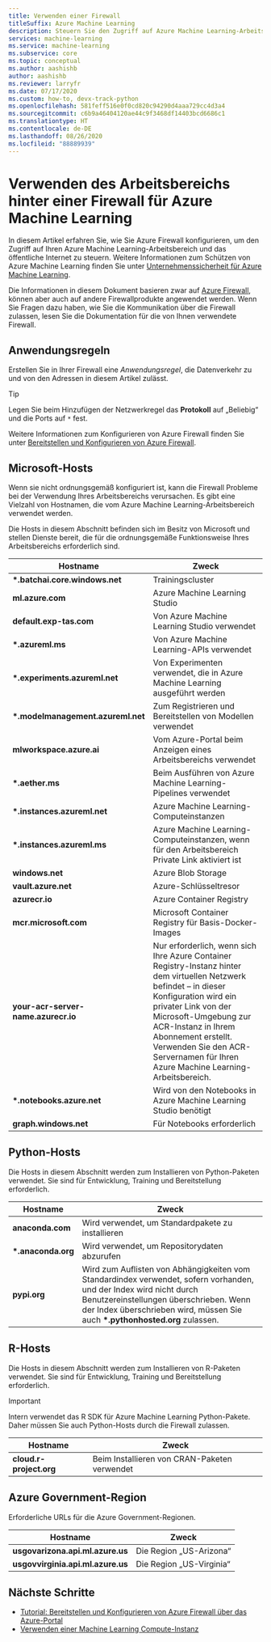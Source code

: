 ```yaml
---
title: Verwenden einer Firewall
titleSuffix: Azure Machine Learning
description: Steuern Sie den Zugriff auf Azure Machine Learning-Arbeitsbereiche mit Azure Firewall. Erfahren Sie mehr über die Hosts, die Sie über die Firewall zulassen müssen, damit Azure Machine Learning ordnungsgemäß funktioniert.
services: machine-learning
ms.service: machine-learning
ms.subservice: core
ms.topic: conceptual
ms.author: aashishb
author: aashishb
ms.reviewer: larryfr
ms.date: 07/17/2020
ms.custom: how-to, devx-track-python
ms.openlocfilehash: 581feff516e0f0cd820c94290d4aaa729cc4d3a4
ms.sourcegitcommit: c6b9a46404120ae44c9f3468df14403bcd6686c1
ms.translationtype: HT
ms.contentlocale: de-DE
ms.lasthandoff: 08/26/2020
ms.locfileid: "88889939"
---
```

# <a name="use-workspace-behind-a-firewall-for-azure-machine-learning"></a>Verwenden des Arbeitsbereichs hinter einer Firewall für Azure Machine Learning

In diesem Artikel erfahren Sie, wie Sie Azure Firewall konfigurieren, um den Zugriff auf Ihren Azure Machine Learning-Arbeitsbereich und das öffentliche Internet zu steuern.   Weitere Informationen zum Schützen von Azure Machine Learning finden Sie unter [Unternehmenssicherheit für Azure Machine Learning](concept-enterprise-security.md).

Die Informationen in diesem Dokument basieren zwar auf [Azure Firewall](../firewall/tutorial-firewall-deploy-portal.md), können aber auch auf andere Firewallprodukte angewendet werden. Wenn Sie Fragen dazu haben, wie Sie die Kommunikation über die Firewall zulassen, lesen Sie die Dokumentation für die von Ihnen verwendete Firewall.

## <a name="application-rules"></a>Anwendungsregeln

Erstellen Sie in Ihrer Firewall eine _Anwendungsregel_, die Datenverkehr zu und von den Adressen in diesem Artikel zulässt.

> [!TIP]
> Legen Sie beim Hinzufügen der Netzwerkregel das __Protokoll__ auf „Beliebig“ und die Ports auf `*` fest.
>
> Weitere Informationen zum Konfigurieren von Azure Firewall finden Sie unter [Bereitstellen und Konfigurieren von Azure Firewall](../firewall/tutorial-firewall-deploy-portal.md#configure-an-application-rule).

## <a name="microsoft-hosts"></a>Microsoft-Hosts

Wenn sie nicht ordnungsgemäß konfiguriert ist, kann die Firewall Probleme bei der Verwendung Ihres Arbeitsbereichs verursachen. Es gibt eine Vielzahl von Hostnamen, die vom Azure Machine Learning-Arbeitsbereich verwendet werden.

Die Hosts in diesem Abschnitt befinden sich im Besitz von Microsoft und stellen Dienste bereit, die für die ordnungsgemäße Funktionsweise Ihres Arbeitsbereichs erforderlich sind.

| **Hostname** | **Zweck** |
| ---- | ---- |
| **\*.batchai.core.windows.net** | Trainingscluster |
| **ml.azure.com** | Azure Machine Learning Studio |
| **default.exp-tas.com** | Von Azure Machine Learning Studio verwendet |
| **\*.azureml.ms** | Von Azure Machine Learning-APIs verwendet |
| **\*.experiments.azureml.net** | Von Experimenten verwendet, die in Azure Machine Learning ausgeführt werden |
| **\*.modelmanagement.azureml.net** | Zum Registrieren und Bereitstellen von Modellen verwendet|
| **mlworkspace.azure.ai** | Vom Azure-Portal beim Anzeigen eines Arbeitsbereichs verwendet |
| **\*.aether.ms** | Beim Ausführen von Azure Machine Learning-Pipelines verwendet |
| **\*.instances.azureml.net** | Azure Machine Learning-Computeinstanzen |
| **\*.instances.azureml.ms** | Azure Machine Learning-Computeinstanzen, wenn für den Arbeitsbereich Private Link aktiviert ist |
| **windows.net** | Azure Blob Storage |
| **vault.azure.net** | Azure-Schlüsseltresor |
| **azurecr.io** | Azure Container Registry |
| **mcr.microsoft.com** | Microsoft Container Registry für Basis-Docker-Images |
| **your-acr-server-name.azurecr.io** | Nur erforderlich, wenn sich Ihre Azure Container Registry-Instanz hinter dem virtuellen Netzwerk befindet – in dieser Konfiguration wird ein privater Link von der Microsoft-Umgebung zur ACR-Instanz in Ihrem Abonnement erstellt. Verwenden Sie den ACR-Servernamen für Ihren Azure Machine Learning-Arbeitsbereich. |
| **\*.notebooks.azure.net** | Wird von den Notebooks in Azure Machine Learning Studio benötigt |
| **graph.windows.net** | Für Notebooks erforderlich |

## <a name="python-hosts"></a>Python-Hosts

Die Hosts in diesem Abschnitt werden zum Installieren von Python-Paketen verwendet. Sie sind für Entwicklung, Training und Bereitstellung erforderlich. 

| **Hostname** | **Zweck** |
| ---- | ---- |
| **anaconda.com** | Wird verwendet, um Standardpakete zu installieren |
| **\*.anaconda.org** | Wird verwendet, um Repositorydaten abzurufen |
| **pypi.org** | Wird zum Auflisten von Abhängigkeiten vom Standardindex verwendet, sofern vorhanden, und der Index wird nicht durch Benutzereinstellungen überschrieben. Wenn der Index überschrieben wird, müssen Sie auch **\*.pythonhosted.org** zulassen. |

## <a name="r-hosts"></a>R-Hosts

Die Hosts in diesem Abschnitt werden zum Installieren von R-Paketen verwendet. Sie sind für Entwicklung, Training und Bereitstellung erforderlich.

> [!IMPORTANT]
> Intern verwendet das R SDK für Azure Machine Learning Python-Pakete. Daher müssen Sie auch Python-Hosts durch die Firewall zulassen.

| **Hostname** | **Zweck** |
| ---- | ---- |
| **cloud.r-project.org** | Beim Installieren von CRAN-Paketen verwendet |

## <a name="azure-government-region"></a>Azure Government-Region

Erforderliche URLs für die Azure Government-Regionen.

| **Hostname** | **Zweck** |
| ---- | ---- |
| **usgovarizona.api.ml.azure.us** | Die Region „US-Arizona“ |
| **usgovvirginia.api.ml.azure.us** | Die Region „US-Virginia“ |

## <a name="next-steps"></a>Nächste Schritte

* [Tutorial: Bereitstellen und Konfigurieren von Azure Firewall über das Azure-Portal](../firewall/tutorial-firewall-deploy-portal.md)
* [Verwenden einer Machine Learning Compute-Instanz](how-to-enable-virtual-network.md)
